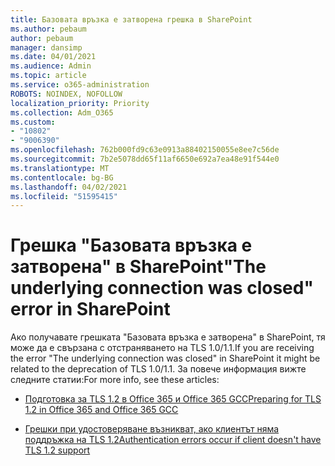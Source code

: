 ```yaml
---
title: Базовата връзка е затворена грешка в SharePoint
ms.author: pebaum
author: pebaum
manager: dansimp
ms.date: 04/01/2021
ms.audience: Admin
ms.topic: article
ms.service: o365-administration
ROBOTS: NOINDEX, NOFOLLOW
localization_priority: Priority
ms.collection: Adm_O365
ms.custom:
- "10802"
- "9006390"
ms.openlocfilehash: 762b000fd9c63e0913a88402150055e8ee7c56de
ms.sourcegitcommit: 7b2e5078dd65f11af6650e692a7ea48e91f544e0
ms.translationtype: MT
ms.contentlocale: bg-BG
ms.lasthandoff: 04/02/2021
ms.locfileid: "51595415"
---
```

# <a name="the-underlying-connection-was-closed-error-in-sharepoint"></a><span data-ttu-id="fbee4-102">Грешка "Базовата връзка е затворена" в SharePoint</span><span class="sxs-lookup"><span data-stu-id="fbee4-102">"The underlying connection was closed" error in SharePoint</span></span>

<span data-ttu-id="fbee4-103">Ако получавате грешката "Базовата връзка е затворена" в SharePoint, тя може да е свързана с отстраняването на TLS 1.0/1.1.</span><span class="sxs-lookup"><span data-stu-id="fbee4-103">If you are receiving the error "The underlying connection was closed" in SharePoint it might be related to the deprecation of TLS 1.0/1.1.</span></span> <span data-ttu-id="fbee4-104">За повече информация вижте следните статии:</span><span class="sxs-lookup"><span data-stu-id="fbee4-104">For more info, see these articles:</span></span>

- [<span data-ttu-id="fbee4-105">Подготовка за TLS 1.2 в Office 365 и Office 365 GCC</span><span class="sxs-lookup"><span data-stu-id="fbee4-105">Preparing for TLS 1.2 in Office 365 and Office 365 GCC</span></span>](https://docs.microsoft.com/microsoft-365/compliance/prepare-tls-1.2-in-office-365?view=o365-worldwide)

- [<span data-ttu-id="fbee4-106">Грешки при удостоверяване възникват, ако клиентът няма поддръжка на TLS 1.2</span><span class="sxs-lookup"><span data-stu-id="fbee4-106">Authentication errors occur if client doesn't have TLS 1.2 support</span></span>](https://review.docs.microsoft.com/sharepoint/troubleshoot/administration/authentication-errors-tls12-support)